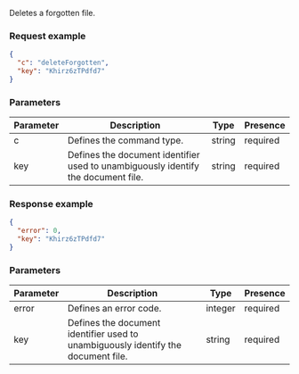 Deletes a forgotten file.

### Request example

``` json
{
  "c": "deleteForgotten",
  "key": "Khirz6zTPdfd7"
}
```

### Parameters

| Parameter | Description                                                                       | Type   | Presence |
| --------- | --------------------------------------------------------------------------------- | ------ | -------- |
| c         | Defines the command type.                                                         | string | required |
| key       | Defines the document identifier used to unambiguously identify the document file. | string | required |

### Response example

``` json
{
  "error": 0,
  "key": "Khirz6zTPdfd7"
}
```

### Parameters

| Parameter | Description                                                                       | Type    | Presence |
| --------- | --------------------------------------------------------------------------------- | ------- | -------- |
| error     | Defines an error code.                                                            | integer | required |
| key       | Defines the document identifier used to unambiguously identify the document file. | string  | required |
